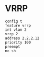 # VRRP

```
config t
feature vrrp
int vlan 2
vrrp 2
address 2.2.2.12
priority 100
preempt
no sh
```
